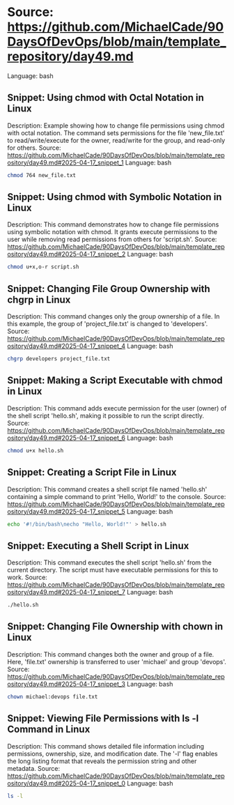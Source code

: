 # Source: https://github.com/MichaelCade/90DaysOfDevOps/blob/main/template_repository/day49.md
Language: bash

## Snippet: Using chmod with Octal Notation in Linux
Description: Example showing how to change file permissions using chmod with octal notation. The command sets permissions for the file 'new_file.txt' to read/write/execute for the owner, read/write for the group, and read-only for others.
Source: https://github.com/MichaelCade/90DaysOfDevOps/blob/main/template_repository/day49.md#2025-04-17_snippet_1
Language: bash

```bash
chmod 764 new_file.txt
```

## Snippet: Using chmod with Symbolic Notation in Linux
Description: This command demonstrates how to change file permissions using symbolic notation with chmod. It grants execute permissions to the user while removing read permissions from others for 'script.sh'.
Source: https://github.com/MichaelCade/90DaysOfDevOps/blob/main/template_repository/day49.md#2025-04-17_snippet_2
Language: bash

```bash
chmod u+x,o-r script.sh
```

## Snippet: Changing File Group Ownership with chgrp in Linux
Description: This command changes only the group ownership of a file. In this example, the group of 'project_file.txt' is changed to 'developers'.
Source: https://github.com/MichaelCade/90DaysOfDevOps/blob/main/template_repository/day49.md#2025-04-17_snippet_4
Language: bash

```bash
chgrp developers project_file.txt
```

## Snippet: Making a Script Executable with chmod in Linux
Description: This command adds execute permission for the user (owner) of the shell script 'hello.sh', making it possible to run the script directly.
Source: https://github.com/MichaelCade/90DaysOfDevOps/blob/main/template_repository/day49.md#2025-04-17_snippet_6
Language: bash

```bash
chmod u+x hello.sh
```

## Snippet: Creating a Script File in Linux
Description: This command creates a shell script file named 'hello.sh' containing a simple command to print 'Hello, World!' to the console.
Source: https://github.com/MichaelCade/90DaysOfDevOps/blob/main/template_repository/day49.md#2025-04-17_snippet_5
Language: bash

```bash
echo '#!/bin/bash\necho "Hello, World!"' > hello.sh
```

## Snippet: Executing a Shell Script in Linux
Description: This command executes the shell script 'hello.sh' from the current directory. The script must have executable permissions for this to work.
Source: https://github.com/MichaelCade/90DaysOfDevOps/blob/main/template_repository/day49.md#2025-04-17_snippet_7
Language: bash

```bash
./hello.sh
```

## Snippet: Changing File Ownership with chown in Linux
Description: This command changes both the owner and group of a file. Here, 'file.txt' ownership is transferred to user 'michael' and group 'devops'.
Source: https://github.com/MichaelCade/90DaysOfDevOps/blob/main/template_repository/day49.md#2025-04-17_snippet_3
Language: bash

```bash
chown michael:devops file.txt
```

## Snippet: Viewing File Permissions with ls -l Command in Linux
Description: This command shows detailed file information including permissions, ownership, size, and modification date. The '-l' flag enables the long listing format that reveals the permission string and other metadata.
Source: https://github.com/MichaelCade/90DaysOfDevOps/blob/main/template_repository/day49.md#2025-04-17_snippet_0
Language: bash

```bash
ls -l
```